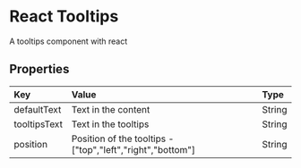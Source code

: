 # React Tooltips

A tooltips component with react

## Properties

|Key|Value|Type|
|:--|:----|:---|
|defaultText|Text in the content|String|
|tooltipsText|Text in the tooltips|String|
|position|Position of the tooltips - ["top","left","right","bottom"]|String|